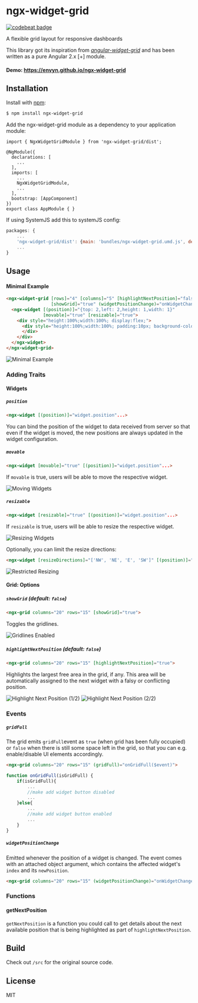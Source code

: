 # ngx-widget-grid
[![codebeat badge](https://codebeat.co/badges/8693fc3e-1013-4d82-a121-9a854c1da50b)](https://codebeat.co/projects/github-com-envyn-ngx-widget-grid-master)

A flexible grid layout for responsive dashboards

This library got its inspiration from [*angular-widget-grid*](http://patbuergin.github.io/angular-widget-grid/) and has been written as a pure Angular 2.x [+] module.
#### Demo: https://envyn.github.io/ngx-widget-grid

## Installation
Install with [npm](http://www.npmjs.com/):

```sh
$ npm install ngx-widget-grid
```


Add the ngx-widget-grid module as a dependency to your application module:

```
import { NgxWidgetGridModule } from 'ngx-widget-grid/dist';

@NgModule({
  declarations: [
    ...
  ],
  imports: [
    ...
    NgxWidgetGridModule,
    ...
  ],
  bootstrap: [AppComponent]
})
export class AppModule { }
```
If using SystemJS add this to systemJS config:
```javascript
packages: {
    ...
    'ngx-widget-grid/dist': {main: 'bundles/ngx-widget-grid.umd.js', defaultExtension: 'js'},
    ...
}
```
## Usage
#### Minimal Example
```html
<ngx-widget-grid [rows]="4" [columns]="5" [highlightNextPosition]="false"
                 [showGrid]="true" (widgetPositionChange)="onWidgetChange($event)">
  <ngx-widget [(position)]="{top: 2,left: 2,height: 1,width: 1}"
              [movable]="true" [resizable]="true">
    <div style="height:100%;width:100%; display:flex;">
      <div style="height:100%;width:100%; padding:10px; background-color: rgb(140, 198, 0);">
      </div>
    </div>
  </ngx-widget>
</ngx-widget-grid>
```
![Minimal Example](https://raw.githubusercontent.com/patbuergin/angular-widget-grid/master/doc/wg-1.png)


### Adding Traits
#### Widgets
##### `position`
```html
<ngx-widget [(position)]="widget.position"...>
```
You can bind the position of the widget to data received from server so that even if the widget is moved, the new positions are always updated in the widget configuration.

##### `movable`
```html
<ngx-widget [movable]="true" [(position)]="widget.position"...>
```
If `movable` is true, users will be able to move the respective widget.

![Moving Widgets](https://raw.githubusercontent.com/patbuergin/angular-widget-grid/master/doc/wg-2.png)

##### `resizable`
```html
<ngx-widget [resizable]="true" [(position)]="widget.position"...>
```
If `resizable` is true, users will be able to resize the respective widget.

![Resizing Widgets](https://raw.githubusercontent.com/patbuergin/angular-widget-grid/master/doc/wg-3.png)

Optionally, you can limit the resize directions:
```html
<ngx-widget [resizeDirections]="['NW', 'NE', 'E', 'SW']" [(position)]="widget.position"...>
```

![Restricted Resizing](https://raw.githubusercontent.com/patbuergin/angular-widget-grid/master/doc/wg-4.png)

#### Grid: Options
##### `showGrid` (default: `false`)
```html
<ngx-grid columns="20" rows="15" [showGrid]="true">
```
Toggles the gridlines.

![Gridlines Enabled](https://raw.githubusercontent.com/patbuergin/angular-widget-grid/master/doc/wg-5.png)

##### `highlightNextPosition` (default: `false`)
```html
<ngx-grid columns="20" rows="15" [highlightNextPosition]="true">
```
Highlights the largest free area in the grid, if any. This area will be automatically assigned to the next widget with a falsy or conflicting position.

![Highlight Next Position (1/2)](https://raw.githubusercontent.com/patbuergin/angular-widget-grid/master/doc/wg-6.png)
![Highlight Next Position (2/2)](https://raw.githubusercontent.com/patbuergin/angular-widget-grid/master/doc/wg-7.png)


### Events
##### `gridFull`
The grid emits `gridFull`event as `true` (when grid has been fully occupied) or `false` when there is still some space left in the grid, so that you can e.g. enable/disable UI elements accordingly.
```html
<ngx-grid columns="20" rows="15" (gridFull)="onGridFull($event)">
```
```javascript
function onGridFull(isGridFull) {
    if(isGridFull){
        ...
        //make add widget button disabled
        ...
    }else{
        ...
        //make add widget button enabled
        ...
    }
}
```
##### `widgetPositionChange`
Emitted whenever the position of a widget is changed. The event comes with an attached object argument, which contains the affected widget's `index` and its `newPosition`.

```html
<ngx-grid columns="20" rows="15" (widgetPositionChange)="onWidgetChange($event)">
```

### Functions
#### getNextPosition
`getNextPosition` is a function you could call to get details about the next available position that is being highlighted as part of `highlightNextPosition`.


## Build
Check out `/src` for the original source code.

## License
MIT